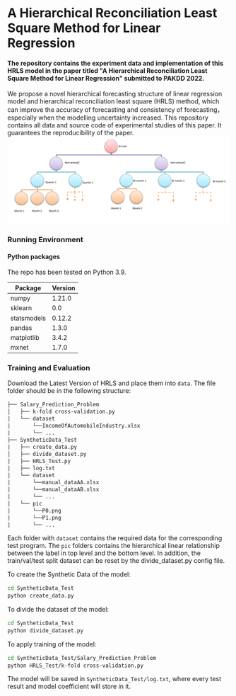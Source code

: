 # A Hierarchical Reconciliation Least Square Method for Linear Regression

#### The repository contains the experiment data and implementation of this HRLS model in the paper titled "A Hierarchical Reconciliation Least Square Method for Linear Regression" submitted to PAKDD 2022. 
We propose a novel hierarchical forecasting structure of linear regression model and hierarchical reconciliation least square (HRLS) method, which can improve the accuracy of forecasting and consistency of forecasting，especially when the modelling uncertainty increased. This repository contains all data and source code of experimental studies of this paper.  It guarantees the reproducibility of the paper. 
![](fig2.png)

### Running Environment
#### Python packages
The repo has been tested on Python 3.9.

|  Package   | Version  |
|  ----  | ----  |
|numpy|1.21.0|
|sklearn|0.0|
|statsmodels|0.12.2|
|pandas|1.3.0|
|matplotlib|3.4.2|
|mxnet|1.7.0|




### Training and Evaluation 
Download the Latest Version of HRLS and place them into `data`. The file folder should be in the following structure:
```
├── Salary_Prediction_Problem
│   ├── k-fold cross-validation.py
|   └── dataset
|       └──IncomeOfAutomobileIndustry.xlsx
|       └── ...
├── SyntheticData_Test
|	├── create_data.py
│   ├── divide_dataset.py
|   ├── HRLS_Test.py
|   ├── log.txt
|   └── dataset
|       └──manual_dataAA.xlsx
|       └──manual_dataAB.xlsx
|       └── ...
|   └── pic
|       └──P0.png
|       └──P1.png
|       └── ...
```
Each folder with `dataset` contains the required data for the corresponding test program. The `pic` folders contains the hierarchical linear relationship between the label in top level and the bottom level.  In addition, the train/val/test split dataset  can be reset by the divide_dataset.py config file.

To create  the Synthetic Data of the model:
```bash
cd SyntheticData_Test
python create_data.py
```
To divide the dataset of the model:
```bash
cd SyntheticData_Test
python divide_dataset.py
```
To apply training of the model:
```bash
cd SyntheticData_Test/Salary_Prediction_Problem
python HRLS_Test/k-fold cross-validation.py 
```
The model will be saved in `SyntheticData_Test/log.txt`, where every test result and model coefficient will store in it.

